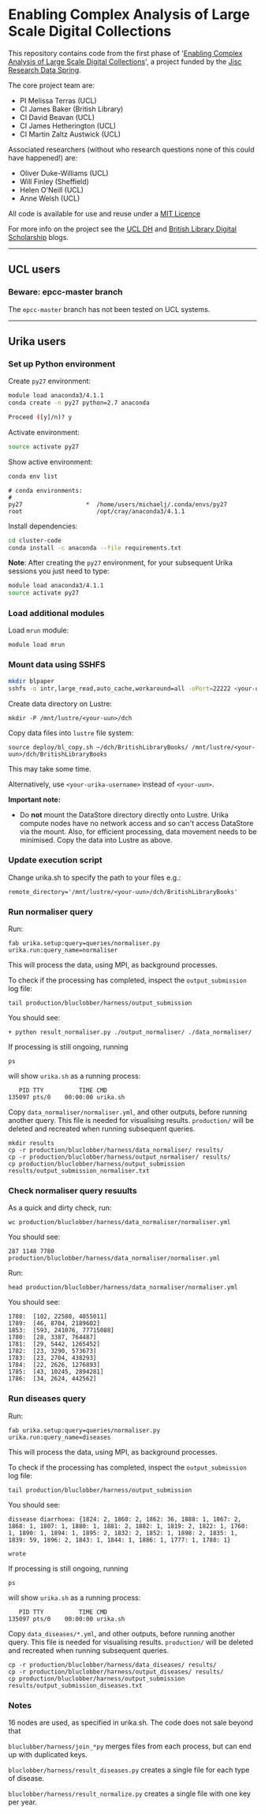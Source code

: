 # Enabling Complex Analysis of Large Scale Digital Collections

This repository contains code from the first phase of '[Enabling Complex Analysis of Large Scale Digital Collections](http://figshare.com/articles/Enabling_Complex_Analysis_of_Large_Scale_Digital_Collections/1319482)', a project funded by the [Jisc Research Data Spring](http://opensource.org/licenses/MIT).

The core project team are:

- PI Melissa Terras (UCL)
- CI James Baker (British Library)
- CI David Beavan (UCL)
- CI James Hetherington (UCL)
- CI Martin Zaltz Austwick (UCL)

Associated researchers (without who research questions none of this could have happened!) are:
- Oliver Duke-Williams (UCL)
- Will Finley (Sheffield)
- Helen O'Neill (UCL)
- Anne Welsh (UCL)

All code is available for use and reuse under a [MIT Licence](http://opensource.org/licenses/MIT)

For more info on the project see the [UCL DH](http://blogs.ucl.ac.uk/dh/2015/05/07/bluclobber-or-enabling-complex-analysis-of-large-scale-digital-collections/) and [British Library Digital Scholarship](http://britishlibrary.typepad.co.uk/digital-scholarship/) blogs.

---

## UCL users

### Beware: epcc-master branch

The `epcc-master` branch has not been tested on UCL systems. 

---

## Urika users

### Set up Python environment

Create `py27` environment:

```bash
module load anaconda3/4.1.1
conda create -n py27 python=2.7 anaconda

Proceed ([y]/n)? y
```

Activate environment:

```bash
source activate py27
```

Show active environment:

```bash
conda env list
```
```
# conda environments:
#
py27                  *  /home/users/michaelj/.conda/envs/py27
root                     /opt/cray/anaconda3/4.1.1
```

Install dependencies:

```bash
cd cluster-code
conda install -c anaconda --file requirements.txt
```

**Note**:  After creating the `py27` environment, for your subsequent Urika sessions you just need to type:

```bash
module load anaconda3/4.1.1
source activate py27
```

### Load additional modules

Load `mrun` module:

```
module load mrun
```

### Mount data using SSHFS

```bash
mkdir blpaper
sshfs -o intr,large_read,auto_cache,workaround=all -oPort=22222 <your-uun>@chss.datastore.ed.ac.uk:/chss/datastore/chss/groups/Digital-Cultural-Heritage dch
```

Create data directory on Lustre:

```
mkdir -P /mnt/lustre/<your-uun>/dch
```

Copy data files into `lustre` file system:

```
source deploy/bl_copy.sh ~/dch/BritishLibraryBooks/ /mnt/lustre/<your-uun>/dch/BritishLibraryBooks
```

This may take some time.

Alternatively, use `<your-urika-username>` instead of `<your-uun>`.

**Important note:**

* Do **not** mount the DataStore directory directly onto Lustre. Urika compute nodes have no network access and so can't access DataStore via the mount. Also, for efficient processing, data movement needs to be minimised. Copy the data into Lustre as above.

### Update execution script

Change urika.sh to specify the path to your files e.g.:

```
remote_directory='/mnt/lustre/<your-uun>/dch/BritishLibraryBooks'
```

### Run normaliser query

Run:

```
fab urika.setup:query=queries/normaliser.py urika.run:query_name=normaliser
```

This will process the data, using MPI, as background processes.

To check if the processing has completed, inspect the `output_submission` log file:

```
tail production/bluclobber/harness/output_submission
```

You should see:

```
+ python result_normaliser.py ./output_normaliser/ ./data_normaliser/
```

If processing is still ongoing, running

```
ps
```

will show `urika.sh` as a running process:

```
   PID TTY          TIME CMD
135097 pts/0    00:00:00 urika.sh
```

Copy `data_normaliser/normaliser.yml`, and other outputs, before running another query. This file is needed for visualising results. `production/` will be deleted and recreated when running subsequent queries.

```
mkdir results
cp -r production/bluclobber/harness/data_normaliser/ results/
cp -r production/bluclobber/harness/output_normaliser/ results/
cp production/bluclobber/harness/output_submission results/output_submission_normaliser.txt
```

### Check normaliser query resuults

As a quick and dirty check, run:

```
wc production/bluclobber/harness/data_normaliser/normaliser.yml
```

You should see:

```
287 1148 7780 production/bluclobber/harness/data_normaliser/normaliser.yml
```

Run:

```
head production/bluclobber/harness/data_normaliser/normaliser.yml
```

You should see:

```
1788:  [102, 22588, 4055011]
1789:  [46, 8704, 2189602]
1853:  [593, 241076, 77715088]
1780:  [28, 3387, 764487]
1781:  [29, 5442, 1265452]
1782:  [23, 3290, 573673]
1783:  [23, 2704, 438293]
1784:  [22, 2626, 1276893]
1785:  [43, 10245, 2894281]
1786:  [34, 2624, 442562]
```

### Run diseases query

Run:

```
fab urika.setup:query=queries/normaliser.py urika.run:query_name=diseases
```

This will process the data, using MPI, as background processes.

To check if the processing has completed, inspect the `output_submission` log file:

```
tail production/bluclobber/harness/output_submission
```

You should see:

```
dissease diarrhoea: {1824: 2, 1860: 2, 1862: 36, 1888: 1, 1867: 2, 1868: 1, 1807: 1, 1880: 1, 1881: 2, 1882: 1, 1819: 2, 1822: 1, 1760: 1, 1890: 1, 1894: 1, 1895: 2, 1832: 2, 1852: 1, 1898: 2, 1835: 1, 1839: 59, 1896: 2, 1843: 1, 1844: 1, 1886: 1, 1777: 1, 1788: 1}

wrote
```

If processing is still ongoing, running

```
ps
```

will show `urika.sh` as a running process:

```
   PID TTY          TIME CMD
135097 pts/0    00:00:00 urika.sh
```

Copy `data_diseases/*.yml`, and other outputs, before running another query. This file is needed for visualising results. `production/` will be deleted and recreated when running subsequent queries.

```
cp -r production/bluclobber/harness/data_diseases/ results/
cp -r production/bluclobber/harness/output_diseases/ results/
cp production/bluclobber/harness/output_submission results/output_submission_diseases.txt
```

### Notes

16 nodes are used, as specified in urika.sh. The code does not sale beyond that

`bluclubber/harness/join_*py` merges files from each process, but can end up with duplicated keys.

`bluclobber/harness/result_diseases.py` creates a single file for each type of disease.

`bluclobber/harness/result_normalize.py` creates a single file with one key per year.
